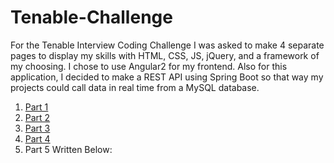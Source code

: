 # Tenable-Challenge

For the Tenable Interview Coding Challenge I was asked to make 4 separate pages to display my skills with HTML, CSS, JS, jQuery, and a framework of my choosing. I chose to use Angular2 for my frontend. Also for this application, I decided to make a REST API using Spring Boot so that way my projects could call data in real time from a MySQL database.

1) [Part 1](http://ec2-52-54-85-216.compute-1.amazonaws.com:8080/GetHosts/tenable1.html)
2) [Part 2](http://ec2-52-54-85-216.compute-1.amazonaws.com:8080/GetHosts/tenable2.html)
3) [Part 3](http://ec2-52-54-85-216.compute-1.amazonaws.com:8080/GetHosts/tenable3.html)
4) [Part 4](http://ec2-52-54-85-216.compute-1.amazonaws.com:8080/GetHosts/)
5) Part 5 Written Below:
